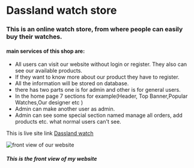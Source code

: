 # Dassland watch store
### This is an online watch store, from where people can easily buy their watches.
#### main services of this shop are:
- All users can visit our website without login or register. They also can see our available products.
- If they want to know more about our product they have to  register.
- All the information will be stored on database.
- there has two parts one is for admin and other is for general users.
- In the home page 7 sections for example(Header, Top Banner,Popular Watches,Our designer etc  )
- Admin can make another user as admin.
- Admin can see some special section named manage all orders, add products etc. what normal users can't see.

This is live site link [Dassland watch](https://doctors-portal-c9ad8.web.app/)



![front view of our website](https://i.ibb.co/Wf0cZPc/dassland-watch2.png)
##### This is the front view of my website
